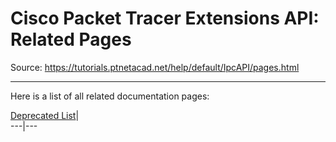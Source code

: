 # Cisco Packet Tracer Extensions API: Related Pages

Source: https://tutorials.ptnetacad.net/help/default/IpcAPI/pages.html

---

Here is a list of all related documentation pages:  
  
[Deprecated List](deprecated.html)|   
---|---
